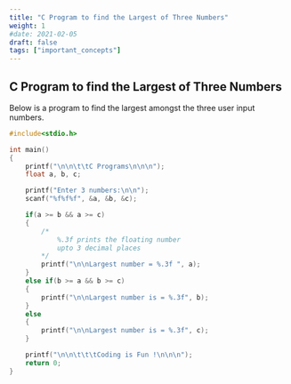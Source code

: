 ```yaml
---
title: "C Program to find the Largest of Three Numbers"
weight: 1
#date: 2021-02-05
draft: false
tags: ["important_concepts"]
---
```


## C Program to find the Largest of Three Numbers

Below is a program to find the largest amongst the three user input numbers.

```c
#include<stdio.h>

int main()
{
    printf("\n\n\t\tC Programs\n\n\n");
    float a, b, c;

    printf("Enter 3 numbers:\n\n");
    scanf("%f%f%f", &a, &b, &c);

    if(a >= b && a >= c)
    {
        /*
            %.3f prints the floating number
            upto 3 decimal places
        */
        printf("\n\nLargest number = %.3f ", a);
    }
    else if(b >= a && b >= c)
    {
        printf("\n\nLargest number is = %.3f", b);
    }
    else
    {
        printf("\n\nLargest number is = %.3f", c);
    }

    printf("\n\n\t\t\tCoding is Fun !\n\n\n");
    return 0;
}
```
